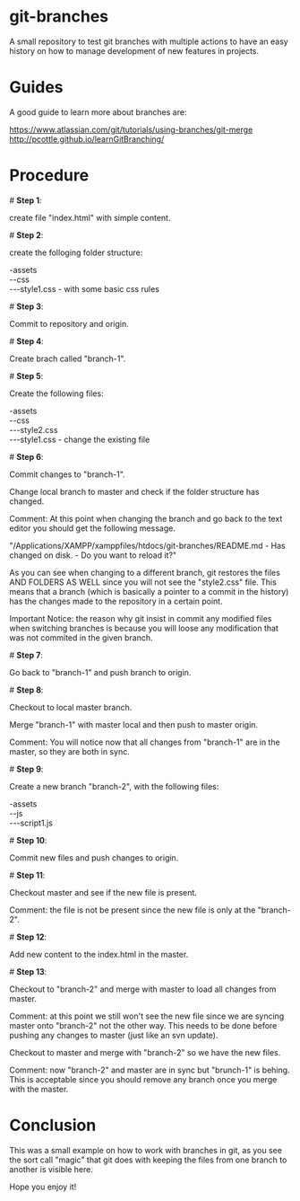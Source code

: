 # git-branches
A small repository to test git branches with multiple actions to have an easy history on how to manage development of new features in projects.

# Guides

A good guide to learn more about branches are:

https://www.atlassian.com/git/tutorials/using-branches/git-merge<br/>
http://pcottle.github.io/learnGitBranching/<br/>

# Procedure

\# **Step 1**:

create file "index.html" with simple content.

\# **Step 2**:

create the folloging folder structure:

-assets<br/>
--css<br/>
---style1.css - with some basic css rules<br/>

\# **Step 3**:

Commit to repository and origin.

\# **Step 4**:

Create brach called "branch-1".

\# **Step 5**:

Create the following files:

-assets<br/>
--css<br/>
---style2.css<br/>
---style1.css - change the existing file<br/>

\# **Step 6**:

Commit changes to "branch-1".

Change local branch to master and check if the folder structure has changed.

Comment: At this point when changing the branch and go back to the text editor you should get the following message.

"/Applications/XAMPP/xamppfiles/htdocs/git-branches/README.md - Has changed on disk. - Do you want to reload it?"

As you can see when changing to a different branch, git restores the files AND FOLDERS AS WELL since you will not see the "style2.css" file. This means that a branch (which is basically a pointer to a commit in the history) has the changes made to the repository in a certain point.

Important Notice: the reason why git insist in commit any modified files when switching branches is because you will loose any modification that was not commited in the given branch.

\# **Step 7**:

Go back to "branch-1" and push branch to origin.

\# **Step 8**:

Checkout to local master branch.

Merge "branch-1" with master local and then push to master origin.

Comment: You will notice now that all changes from "branch-1" are in the master, so they are both in sync.

\# **Step 9**:

Create a new branch "branch-2", with the following files:

-assets<br/>
--js<br/>
---script1.js<br/>

\# **Step 10**:

Commit new files and push changes to origin.

\# **Step 11**:

Checkout master and see if the new file is present.

Comment: the file is not be present since the new file is only at the "branch-2".

\# **Step 12**:

Add new content to the index.html in the master.

\# **Step 13**:

Checkout to "branch-2" and merge with master to load all changes from master.

Comment: at this point we still won't see the new file since we are syncing master onto "branch-2" not the other way. This needs to be done before pushing any changes to master (just like an svn update).

Checkout to master and merge with "branch-2" so we have the new files.

Comment: now "branch-2" and master are in sync but "brunch-1" is behing. This is acceptable since you should remove any branch once you merge with the master.


# Conclusion

This was a small example on how to work with branches in git, as you see the sort call "magic" that git does with keeping the files from one branch to another is visible here.

Hope you enjoy it!